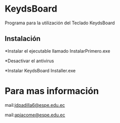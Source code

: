 KeydsBoard
===========

Programa para la utilización del Teclado KeydsBoard

## Instalación

*Instalar el ejecutable llamado InstalarPrimero.exe

*Desactivar el antivirus

*Instalar KeydsBoard Installer.exe

Para mas información
====================
mail:jdpadilla6@espe.edu.ec

mail:apjacome@espe.edu.ec
